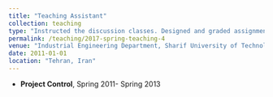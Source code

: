 ```yaml
---
title: "Teaching Assistant"
collection: teaching
type: "Instructed the discussion classes. Designed and graded assignments and projects."
permalink: /teaching/2017-spring-teaching-4
venue: "Industrial Engineering Department, Sharif University of Technology"
date: 2011-01-01
location: "Tehran, Iran"
---
```



* **Project Control**, Spring 2011- Spring 2013
